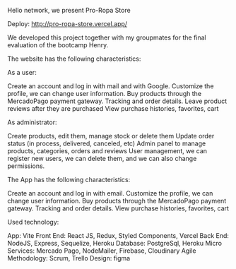 Hello network, we present Pro-Ropa Store

Deploy: http://pro-ropa-store.vercel.app/

We developed this project together with my groupmates for the final evaluation of the bootcamp Henry.

The website has the following characteristics:

As a user:

Create an account and log in with mail and with Google.
Customize the profile, we can change user information.
Buy products through the MercadoPago payment gateway.
Tracking and order details.
Leave product reviews after they are purchased
View purchase histories, favorites, cart

As administrator:

Create products, edit them, manage stock or delete them
Update order status (in process, delivered, canceled, etc)
Admin panel to manage products, categories, orders and reviews
User management, we can register new users, we can delete them, and we can also change permissions.

The App has the following characteristics:

Create an account and log in with email.
Customize the profile, we can change user information.
Buy products through the MercadoPago payment gateway.
Tracking and order details.
View purchase histories, favorites, cart


Used technology:

App: Vite
Front End: React JS, Redux, Styled Components, Vercel
Back End: NodeJS, Express, Sequelize, Heroku
Database: PostgreSql, Heroku
Micro Services: Mercado Pago, NodeMailer, Firebase, Cloudinary
Agile Methodology: Scrum, Trello
Design: figma

